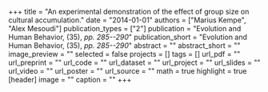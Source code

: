 +++
title = "An experimental demonstration of the effect of group size on cultural accumulation."
date = "2014-01-01"
authors = ["Marius Kempe", "Alex Mesoudi"]
publication_types = ["2"]
publication = "Evolution and Human Behavior, (35), _pp. 285--290_"
publication_short = "Evolution and Human Behavior, (35), _pp. 285--290_"
abstract = ""
abstract_short = ""
image_preview = ""
selected = false
projects = []
tags = []
url_pdf = ""
url_preprint = ""
url_code = ""
url_dataset = ""
url_project = ""
url_slides = ""
url_video = ""
url_poster = ""
url_source = ""
math = true
highlight = true
[header]
image = ""
caption = ""
+++
